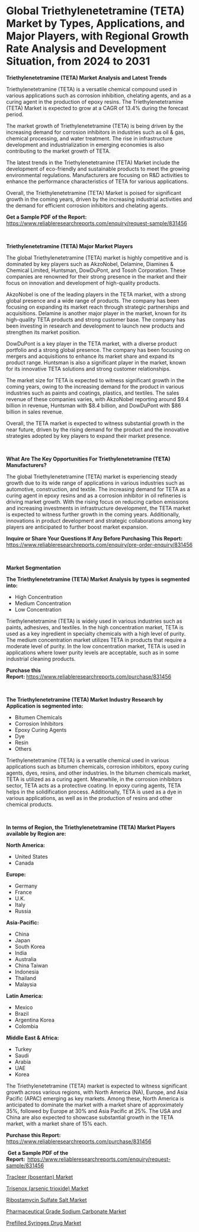 <p><h1>Global Triethylenetetramine (TETA) Market by Types, Applications, and Major Players, with Regional Growth Rate Analysis and Development Situation, from 2024 to 2031</h1></p><p><strong>Triethylenetetramine (TETA) Market Analysis and Latest Trends</strong></p>
<p><p>Triethylenetetramine (TETA) is a versatile chemical compound used in various applications such as corrosion inhibition, chelating agents, and as a curing agent in the production of epoxy resins. The Triethylenetetramine (TETA) Market is expected to grow at a CAGR of 13.4% during the forecast period.</p><p>The market growth of Triethylenetetramine (TETA) is being driven by the increasing demand for corrosion inhibitors in industries such as oil & gas, chemical processing, and water treatment. The rise in infrastructure development and industrialization in emerging economies is also contributing to the market growth of TETA.</p><p>The latest trends in the Triethylenetetramine (TETA) Market include the development of eco-friendly and sustainable products to meet the growing environmental regulations. Manufacturers are focusing on R&D activities to enhance the performance characteristics of TETA for various applications.</p><p>Overall, the Triethylenetetramine (TETA) Market is poised for significant growth in the coming years, driven by the increasing industrial activities and the demand for efficient corrosion inhibitors and chelating agents.</p></p>
<p><strong>Get a Sample PDF of the Report:&nbsp;</strong> <a href="https://www.reliableresearchreports.com/enquiry/request-sample/831456">https://www.reliableresearchreports.com/enquiry/request-sample/831456</a></p>
<p>&nbsp;</p>
<p><strong>Triethylenetetramine (TETA) Major Market Players</strong></p>
<p><p>The global Triethylenetetramine (TETA) market is highly competitive and is dominated by key players such as AkzoNobel, Delamine, Diamines & Chemical Limited, Huntsman, DowDuPont, and Tosoh Corporation. These companies are renowned for their strong presence in the market and their focus on innovation and development of high-quality products.</p><p>AkzoNobel is one of the leading players in the TETA market, with a strong global presence and a wide range of products. The company has been focusing on expanding its market reach through strategic partnerships and acquisitions. Delamine is another major player in the market, known for its high-quality TETA products and strong customer base. The company has been investing in research and development to launch new products and strengthen its market position.</p><p>DowDuPont is a key player in the TETA market, with a diverse product portfolio and a strong global presence. The company has been focusing on mergers and acquisitions to enhance its market share and expand its product range. Huntsman is also a significant player in the market, known for its innovative TETA solutions and strong customer relationships.</p><p>The market size for TETA is expected to witness significant growth in the coming years, owing to the increasing demand for the product in various industries such as paints and coatings, plastics, and textiles. The sales revenue of these companies varies, with AkzoNobel reporting around $9.4 billion in revenue, Huntsman with $8.4 billion, and DowDuPont with $86 billion in sales revenue.</p><p>Overall, the TETA market is expected to witness substantial growth in the near future, driven by the rising demand for the product and the innovative strategies adopted by key players to expand their market presence.</p></p>
<p>&nbsp;</p>
<p><strong>What Are The Key Opportunities For Triethylenetetramine (TETA) Manufacturers?</strong></p>
<p><p>The global Triethylenetetramine (TETA) market is experiencing steady growth due to its wide range of applications in various industries such as automotive, construction, and textile. The increasing demand for TETA as a curing agent in epoxy resins and as a corrosion inhibitor in oil refineries is driving market growth. With the rising focus on reducing carbon emissions and increasing investments in infrastructure development, the TETA market is expected to witness further growth in the coming years. Additionally, innovations in product development and strategic collaborations among key players are anticipated to further boost market expansion.</p></p>
<p><strong>Inquire or Share Your Questions If Any Before Purchasing This Report:</strong> <a href="https://www.reliableresearchreports.com/enquiry/pre-order-enquiry/831456">https://www.reliableresearchreports.com/enquiry/pre-order-enquiry/831456</a></p>
<p>&nbsp;</p>
<p><strong>Market Segmentation</strong></p>
<p><strong>The Triethylenetetramine (TETA) Market Analysis by types is segmented into:</strong></p>
<p><ul><li>High Concentration</li><li>Medium Concentration</li><li>Low Concentration</li></ul></p>
<p><p>Triethylenetetramine (TETA) is widely used in various industries such as paints, adhesives, and textiles. In the high concentration market, TETA is used as a key ingredient in specialty chemicals with a high level of purity. The medium concentration market utilizes TETA in products that require a moderate level of purity. In the low concentration market, TETA is used in applications where lower purity levels are acceptable, such as in some industrial cleaning products.</p></p>
<p><strong>Purchase this Report:&nbsp;</strong><a href="https://www.reliableresearchreports.com/purchase/831456">https://www.reliableresearchreports.com/purchase/831456</a></p>
<p>&nbsp;</p>
<p><strong>The Triethylenetetramine (TETA) Market Industry Research by Application is segmented into:</strong></p>
<p><ul><li>Bitumen Chemicals</li><li>Corrosion Inhibitors</li><li>Epoxy Curing Agents</li><li>Dye</li><li>Resin</li><li>Others</li></ul></p>
<p><p>Triethylenetetramine (TETA) is a versatile chemical used in various applications such as bitumen chemicals, corrosion inhibitors, epoxy curing agents, dyes, resins, and other industries. In the bitumen chemicals market, TETA is utilized as a curing agent. Meanwhile, in the corrosion inhibitors sector, TETA acts as a protective coating. In epoxy curing agents, TETA helps in the solidification process. Additionally, TETA is used as a dye in various applications, as well as in the production of resins and other chemical products.</p></p>
<p>&nbsp;</p>
<p><strong>In terms of Region, the Triethylenetetramine (TETA) Market Players available by Region are:</strong></p>
<p>
    <p> <strong> North America: </strong>
        <ul>
            <li>United States</li>
            <li>Canada</li>
        </ul>
        </p> 
    <p> <strong> Europe: </strong>
        <ul>
            <li>Germany</li>
            <li>France</li>
            <li>U.K.</li>
            <li>Italy</li>
            <li>Russia</li>
        </ul>
        </p> 
    <p> <strong> Asia-Pacific: </strong>
        <ul>
            <li>China</li>
            <li>Japan</li>
            <li>South Korea</li>
            <li>India</li>
            <li>Australia</li>
            <li>China Taiwan</li>
            <li>Indonesia</li>
            <li>Thailand</li>
            <li>Malaysia</li>
        </ul>
        </p> 
    <p> <strong> Latin America: </strong>
        <ul>
            <li>Mexico</li>
            <li>Brazil</li>
            <li>Argentina Korea</li>
            <li>Colombia</li>
        </ul>
        </p> 
    <p> <strong> Middle East & Africa: </strong>
        <ul>
            <li>Turkey</li>
            <li>Saudi</li>
            <li>Arabia</li>
            <li>UAE</li>
            <li>Korea</li>
        </ul>
    </p>
    </p>
<p><p>The Triethylenetetramine (TETA) market is expected to witness significant growth across various regions, with North America (NA), Europe, and Asia Pacific (APAC) emerging as key markets. Among these, North America is anticipated to dominate the market with a market share of approximately 35%, followed by Europe at 30% and Asia Pacific at 25%. The USA and China are also expected to showcase substantial growth in the TETA market, with a market share of 15% each.</p></p>
<p><strong>Purchase this Report: </strong><a href="https://www.reliableresearchreports.com/purchase/831456">https://www.reliableresearchreports.com/purchase/831456</a></p>
<p>&nbsp;<strong>Get a Sample PDF of the Report:&nbsp;&nbsp;</strong><a href="https://www.reliableresearchreports.com/enquiry/request-sample/831456">https://www.reliableresearchreports.com/enquiry/request-sample/831456</a></p>
<p><strong></strong></p>
<p><p><a href="https://medium.com/@justintaylor7556/tracleer-bosentan-market-outlook-industry-overview-and-forecast-2024-to-2031-4dd547f1aea9">Tracleer (bosentan) Market</a></p><p><a href="https://medium.com/@justintaylor7556/trisenox-arsenic-trioxide-market-exploring-market-share-market-trends-and-future-growth-08a9de7fd407">Trisenox (arsenic trioxide) Market</a></p><p><a href="https://medium.com/@justintaylor7556/ribostamycin-sulfate-salt-market-size-reveals-the-best-marketing-channels-in-global-industry-c964d2eb8fab">Ribostamycin Sulfate Salt Market</a></p><p><a href="https://medium.com/@suepaterson547/pharmaceutical-grade-sodium-carbonate-market-competitive-analysis-market-trends-and-forecast-to-e8fb41f30c39">Pharmaceutical Grade Sodium Carbonate Market</a></p><p><a href="https://medium.com/@justintaylor7556/prefilled-syringes-drug-market-size-and-market-trends-complete-industry-overview-2024-to-2031-412ac3839589">Prefilled Syringes Drug Market</a></p></p>
